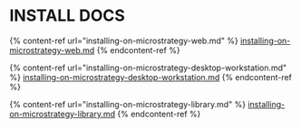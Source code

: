 # INSTALL DOCS

{% content-ref url="installing-on-microstrategy-web.md" %}
[installing-on-microstrategy-web.md](installing-on-microstrategy-web.md)
{% endcontent-ref %}

{% content-ref url="installing-on-microstrategy-desktop-workstation.md" %}
[installing-on-microstrategy-desktop-workstation.md](installing-on-microstrategy-desktop-workstation.md)
{% endcontent-ref %}

{% content-ref url="installing-on-microstrategy-library.md" %}
[installing-on-microstrategy-library.md](installing-on-microstrategy-library.md)
{% endcontent-ref %}
